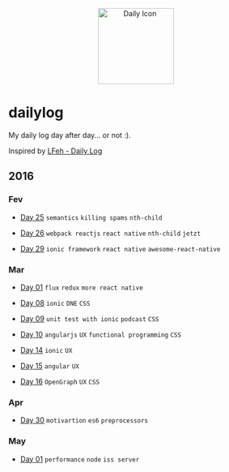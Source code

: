 <p align="center">
  <img src="http://simpleicon.com/wp-content/uploads/Calendar-Time.png" alt="Daily Icon" width="150" />
</p>

# dailylog

My daily log day after day... or not :).

Inspired by [LFeh - Daily Log](https://github.com/LFeh/dailylog/)

## 2016 

### Fev

- [Day 25](https://github.com/mauriciojunior/dailylog/blob/master/log/02-25-2016.md) `semantics` `killing spams` `nth-child`

- [Day 26](https://github.com/mauriciojunior/dailylog/blob/master/log/02-26-2016.md) `webpack reactjs` `react native` `nth-child` `jetzt`

- [Day 29](https://github.com/mauriciojunior/dailylog/blob/master/log/02-29-2016.md) `ionic framework` `react native` `awesome-react-native`

### Mar

- [Day 01](https://github.com/mauriciojunior/dailylog/blob/master/log/03-01-2016.md) `flux` `redux` `more react native` 

- [Day 08](https://github.com/mauriciojunior/dailylog/blob/master/log/03-08-2016.md) `ionic` `DNE` `CSS`

- [Day 09](https://github.com/mauriciojunior/dailylog/blob/master/log/03-09-2016.md) `unit test with ionic` `podcast` `CSS`

- [Day 10](https://github.com/mauriciojunior/dailylog/blob/master/log/03-09-2016.md) `angularjs` `UX` `functional programming` `CSS`

- [Day 14](https://github.com/mauriciojunior/dailylog/blob/master/log/03-14-2016.md) `ionic` `UX`

- [Day 15](https://github.com/mauriciojunior/dailylog/blob/master/log/03-15-2016.md) `angular` `UX`
 
- [Day 16](https://github.com/mauriciojunior/dailylog/blob/master/log/03-16-2016.md) `OpenGraph` `UX` `CSS`

### Apr

- [Day 30](https://github.com/mauriciojunior/dailylog/blob/master/log/04-30-2016.md) `motivartion` `es6` `preprocessors`

### May

- [Day 01](https://github.com/mauriciojunior/dailylog/blob/master/log/04-30-2016.md) `performance` `node` `iss server` 